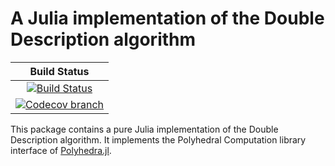 # A Julia implementation of the Double Description algorithm

| **Build Status** |
|:----------------:|
| [![Build Status][build-img]][build-url] |
| [![Codecov branch][codecov-img]][codecov-url] |

This package contains a pure Julia implementation of the Double Description algorithm.
It implements the Polyhedral Computation library interface of [Polyhedra.jl](https://github.com/JuliaPolyhedra/Polyhedra.jl).

[build-img]: https://github.com/JuliaPolyhedra/ConvexHull.jl/workflows/CI/badge.svg?branch=master
[build-url]: https://github.com/JuliaPolyhedra/ConvexHull.jl/actions?query=workflow%3ACI
[codecov-img]: http://codecov.io/github/JuliaPolyhedra/ConvexHull.jl/coverage.svg?branch=master
[codecov-url]: http://codecov.io/github/JuliaPolyhedra/ConvexHull.jl?branch=master

